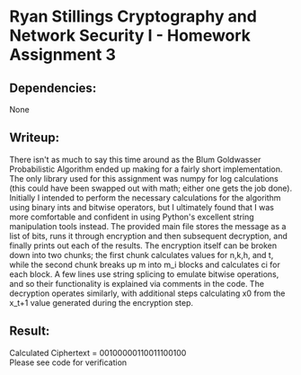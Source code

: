 # Ryan Stillings Cryptography and Network Security I - Homework Assignment 3  
## Dependencies:  
None  
## Writeup:  
There isn't as much to say this time around as the Blum Goldwasser Probabilistic Algorithm ended up making for a fairly short implementation. The only library used for this assignment was numpy for log calculations (this could have been swapped out with math; either one gets the job done). Initially I intended to perform the necessary calculations for the algorithm using binary ints and bitwise operators, but I ultimately found that I was more comfortable and confident in using Python's excellent string manipulation tools instead. The provided main file stores the message as a list of bits, runs it through encryption and then subsequent decryption, and finally prints out each of the results. The encryption itself can be broken down into two chunks; the first chunk calculates values for n,k,h, and t, while the second chunk breaks up m into m_i blocks and calculates ci for each block. A few lines use string splicing to emulate bitwise operations, and so their functionality is explained via comments in the code. The decryption operates similarly, with additional steps calculating x0 from the x_t+1 value generated during the encryption step.  
## Result:  
Calculated Ciphertext = 00100000110011100100  
Please see code for verification